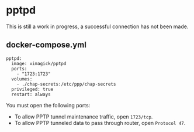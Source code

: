 pptpd
=====

This is still a work in progress, a successful connection has not been made.

## docker-compose.yml

```
pptpd:
  image: vimagick/pptpd
  ports:
    - "1723:1723"
  volumes:
    - ./chap-secrets:/etc/ppp/chap-secrets
  privileged: true
  restart: always
```

You must open the following ports:

- To allow PPTP tunnel maintenance traffic, open `1723/tcp`.
- To allow PPTP tunneled data to pass through router, open `Protocol 47`.


